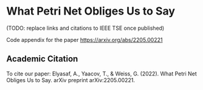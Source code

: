 # What Petri Net Obliges Us to Say
(TODO: replace links and citations to IEEE TSE once published)

Code appendix for the paper https://arxiv.org/abs/2205.00221

## Academic Citation
To cite our paper:
Elyasaf, A., Yaacov, T., & Weiss, G. (2022). What Petri Net Obliges Us to Say. arXiv preprint arXiv:2205.00221.
